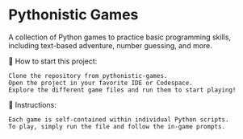 # Pythonistic Games

A collection of Python games to practice basic programming skills, including text-based adventure, number guessing, and more.

🌱 How to start this project:

    Clone the repository from pythonistic-games.
    Open the project in your favorite IDE or Codespace.
    Explore the different game files and run them to start playing!

📝 Instructions:

    Each game is self-contained within individual Python scripts.
    To play, simply run the file and follow the in-game prompts.
